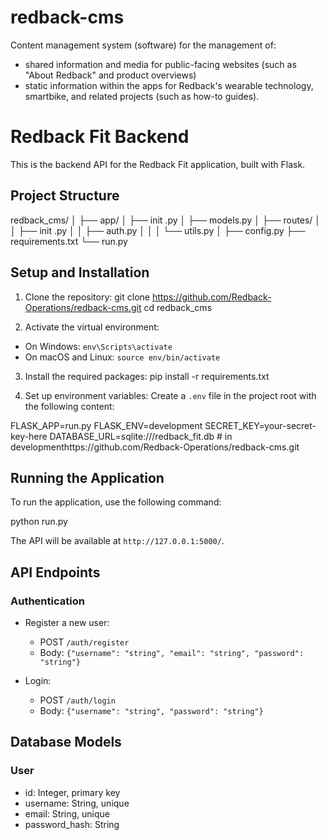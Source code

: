 # redback-cms
Content management system (software) for the management of:
- shared information and media for public-facing websites (such as "About Redback" and product overviews)
- static information within the apps for Redback's wearable technology, smartbike, and related projects (such as how-to guides).


# Redback Fit Backend

This is the backend API for the Redback Fit application, built with Flask.

## Project Structure

redback_cms/
│
├── app/
│ ├── init .py
│ ├── models.py
│ ├── routes/
│ │ ├── init .py
│ │ ├── auth.py
│ │ 
│ └── utils.py
│
├── config.py
├── requirements.txt
└── run.py


## Setup and Installation

1. Clone the repository:
git clone https://github.com/Redback-Operations/redback-cms.git
cd redback_cms





2. Activate the virtual environment:
- On Windows: `env\Scripts\activate`
- On macOS and Linux: `source env/bin/activate`

3. Install the required packages:
pip install -r requirements.txt


4. Set up environment variables:
Create a `.env` file in the project root with the following content:


FLASK_APP=run.py
FLASK_ENV=development
SECRET_KEY=your-secret-key-here
DATABASE_URL=sqlite:///redback_fit.db # in developmenthttps://github.com/Redback-Operations/redback-cms.git





## Running the Application

To run the application, use the following command:


python run.py


The API will be available at `http://127.0.0.1:5000/`.

## API Endpoints

### Authentication

- Register a new user:
  - POST `/auth/register`
  - Body: `{"username": "string", "email": "string", "password": "string"}`

- Login:
  - POST `/auth/login`
  - Body: `{"username": "string", "password": "string"}`



## Database Models

### User
- id: Integer, primary key
- username: String, unique
- email: String, unique
- password_hash: String



